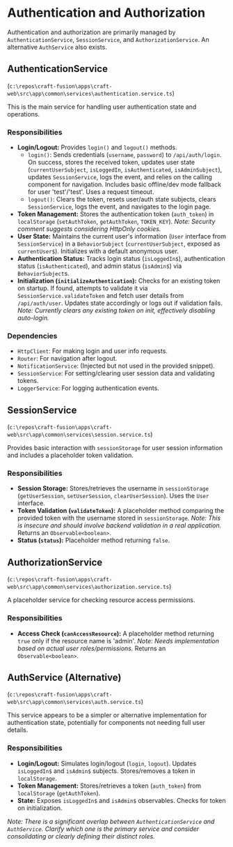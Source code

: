 # Authentication and Authorization

Authentication and authorization are primarily managed by `AuthenticationService`, `SessionService`, and `AuthorizationService`. An alternative `AuthService` also exists.

## AuthenticationService

(`c:\repos\craft-fusion\apps\craft-web\src\app\common\services\authentication.service.ts`)

This is the main service for handling user authentication state and operations.

### Responsibilities

*   **Login/Logout:** Provides `login()` and `logout()` methods.
    *   `login()`: Sends credentials (`username`, `password`) to `/api/auth/login`. On success, stores the received token, updates user state (`currentUserSubject`, `isLoggedIn`, `isAuthenticated`, `isAdminSubject`), updates `SessionService`, logs the event, and relies on the calling component for navigation. Includes basic offline/dev mode fallback for user 'test'/'test'. Uses a request timeout.
    *   `logout()`: Clears the token, resets user/auth state subjects, clears `SessionService`, logs the event, and navigates to the login page.
*   **Token Management:** Stores the authentication token (`auth_token`) in `localStorage` (`setAuthToken`, `getAuthToken`, `TOKEN_KEY`). *Note: Security comment suggests considering HttpOnly cookies.*
*   **User State:** Maintains the current user's information (`User` interface from `SessionService`) in a `BehaviorSubject` (`currentUserSubject`, exposed as `currentUser$`). Initializes with a default anonymous user.
*   **Authentication Status:** Tracks login status (`isLoggedIn$`), authentication status (`isAuthenticated`), and admin status (`isAdmin$`) via `BehaviorSubject`s.
*   **Initialization (`initializeAuthentication`):** Checks for an existing token on startup. If found, attempts to validate it via `SessionService.validateToken` and fetch user details from `/api/auth/user`. Updates state accordingly or logs out if validation fails. *Note: Currently clears any existing token on init, effectively disabling auto-login.*

### Dependencies

*   `HttpClient`: For making login and user info requests.
*   `Router`: For navigation after logout.
*   `NotificationService`: (Injected but not used in the provided snippet).
*   `SessionService`: For setting/clearing user session data and validating tokens.
*   `LoggerService`: For logging authentication events.

## SessionService

(`c:\repos\craft-fusion\apps\craft-web\src\app\common\services\session.service.ts`)

Provides basic interaction with `sessionStorage` for user session information and includes a placeholder token validation.

### Responsibilities

*   **Session Storage:** Stores/retrieves the username in `sessionStorage` (`getUserSession`, `setUserSession`, `clearUserSession`). Uses the `User` interface.
*   **Token Validation (`validateToken`):** A placeholder method comparing the provided token with the username stored in `sessionStorage`. *Note: This is insecure and should involve backend validation in a real application.* Returns an `Observable<boolean>`.
*   **Status (`status`):** Placeholder method returning `false`.

## AuthorizationService

(`c:\repos\craft-fusion\apps\craft-web\src\app\common\services\authorization.service.ts`)

A placeholder service for checking resource access permissions.

### Responsibilities

*   **Access Check (`canAccessResource`):** A placeholder method returning `true` only if the resource name is 'admin'. *Note: Needs implementation based on actual user roles/permissions.* Returns an `Observable<boolean>`.

## AuthService (Alternative)

(`c:\repos\craft-fusion\apps\craft-web\src\app\common\services\auth.service.ts`)

This service appears to be a simpler or alternative implementation for authentication state, potentially for components not needing full user details.

### Responsibilities

*   **Login/Logout:** Simulates login/logout (`login`, `logout`). Updates `isLoggedIn$` and `isAdmin$` subjects. Stores/removes a token in `localStorage`.
*   **Token Management:** Stores/retrieves a token (`auth_token`) from `localStorage` (`getAuthToken`).
*   **State:** Exposes `isLoggedIn$` and `isAdmin$` observables. Checks for token on initialization.

*Note: There is a significant overlap between `AuthenticationService` and `AuthService`. Clarify which one is the primary service and consider consolidating or clearly defining their distinct roles.*